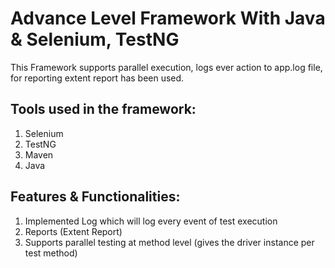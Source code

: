 # Advance Level Framework With Java & Selenium, TestNG
This Framework supports parallel execution, logs ever action to app.log file, for reporting extent report has been used.

## Tools used in the framework: 
1. Selenium
2. TestNG
3. Maven
4. Java

## Features & Functionalities: 
1. Implemented Log which will log every event of test execution
2. Reports (Extent Report)
3. Supports parallel testing at method level (gives the driver instance per test method)
